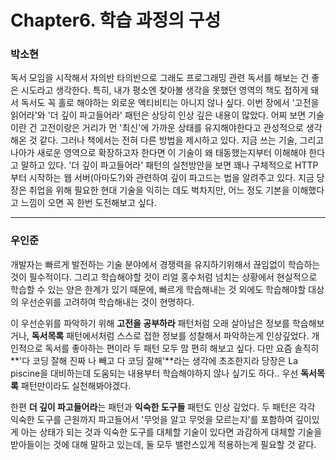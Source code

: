 # Chapter6. 학습 과정의 구성  
  
<!-- example -->
<!-- 

### 전환오    

 감동적이었다. Lorem, ipsum dolor sit amet consectetur adipisicing elit. Suscipit fugit at ratione reiciendis accusantium placeat cupiditate, nemo labore asperiores corrupti repellat dignissimos repellendus architecto ducimus et doloremque voluptatibus sed aut.

---

-->

### 박소현

독서 모임을 시작해서 자의반 타의반으로 그래도 프로그래밍 관련 독서를 해보는 건 좋은 시도라고 생각한다. 특히, 내가 평소엔 찾아볼 생각을 못했던 영역의 책도 접하게 돼서 독서도 꼭 홀로 해야하는 외로운 액티비티는 아니지 않나 싶다. 
이번 장에서 '고전을 읽어라'와 '더 깊이 파고들어라' 패턴은 상당히 인상 깊은 내용이 많았다. 어찌 보면 기술이란 건 고전이랑은 거리가 먼 '최신'에 가까운 상태를 유지해야한다고 관성적으로 생각해온 것 같다. 그러나 책에서는 전혀 다른 방법을 제시하고 있다. 지금 쓰는 기술, 그리고 나아가 새로운 영역으로 확장하고자 한다면 이 기술이 왜 태동했는지부터 이해해야 한다고 말하고 있다. '더 깊이 파고들어라' 패턴의 실천방안을 보면 꽤나 구체적으로 HTTP부터 시작하는 웹 서버(아마도?)와 관련하여 깊이 파고드는 법을 알려주고 있다. 지금 당장은 취업을 위해 필요한 현대 기술을 익히는 데도 벅차지만, 어느 정도 기본을 이해했다고 느낌이 오면 꼭 한번 도전해보고 싶다. 


----
### 우인준

개발자는 빠르게 발전하는 기술 분야에서 경쟁력을 유지하기위해서 끊임없이 학습하는 것이 필수적이다. 그리고 학습해야할 것이 리얼 홍수처럼 넘치는 상황에서 현실적으로 학습할 수 있는 양은 한계가 있기 때문에, 빠르게 학습해내는 것 외에도 학습해야할 대상의 우선순위를 고려하여 학습해내는 것이 현명하다. 

이 우선순위를 파악하기 위해 **고전을 공부하라**  패턴처럼 오래 살아남은 정보를 학습해보거나, **독서목록**  패턴에서처럼 스스로 접한 정보를 성찰해서 파악하는게 인상깊었다. 개인적으로 독서를 좋아하는 편이라 두 패턴 모두 맘 편히 해보고 싶다. 다만 요즘 솔직히 **'다 코딩 잘해 진짜 나 빼고 다 코딩 잘해'**라는 생각에 초조한지라 당장은 La piscine을 대비하는데 도움되는 내용부터 학습해야하지 않나 싶기도 하다.. 우선 **독서목록** 패턴만이라도 실천해봐야겠다.

한편 **더 깊이 파고들어라**는 패턴과 **익숙한 도구들** 패턴도 인상 깊었다. 두 패턴은 각각 익숙한 도구를 근원까지 파고들어서 '무엇을 알고 무엇을 모르는지'를 포함하여 깊이있게 아는 상태가 되는 것과 익숙한 도구를 대체할 기술이 있다면 과감하게 대체할 기술을 받아들이는 것에 대해 말하고 있는데, 둘 모두 밸런스있게 적용하는게 필요할 것 같다.
